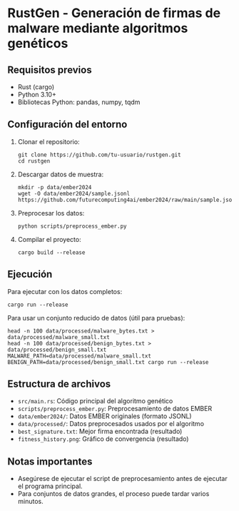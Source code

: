# RustGen - Generación de firmas de malware mediante algoritmos genéticos

## Requisitos previos
- Rust (cargo)
- Python 3.10+
- Bibliotecas Python: pandas, numpy, tqdm

## Configuración del entorno
1. Clonar el repositorio:
   ```
   git clone https://github.com/tu-usuario/rustgen.git
   cd rustgen
   ```

2. Descargar datos de muestra:
   ```
   mkdir -p data/ember2024
   wget -O data/ember2024/sample.jsonl https://github.com/futurecomputing4ai/ember2024/raw/main/sample.jsonl
   ```

3. Preprocesar los datos:
   ```
   python scripts/preprocess_ember.py
   ```

4. Compilar el proyecto:
   ```
   cargo build --release
   ```

## Ejecución
Para ejecutar con los datos completos:
```
cargo run --release
```

Para usar un conjunto reducido de datos (útil para pruebas):
```
head -n 100 data/processed/malware_bytes.txt > data/processed/malware_small.txt
head -n 100 data/processed/benign_bytes.txt > data/processed/benign_small.txt
MALWARE_PATH=data/processed/malware_small.txt BENIGN_PATH=data/processed/benign_small.txt cargo run --release
```

## Estructura de archivos
- `src/main.rs`: Código principal del algoritmo genético
- `scripts/preprocess_ember.py`: Preprocesamiento de datos EMBER
- `data/ember2024/`: Datos EMBER originales (formato JSONL)
- `data/processed/`: Datos preprocesados usados por el algoritmo
- `best_signature.txt`: Mejor firma encontrada (resultado)
- `fitness_history.png`: Gráfico de convergencia (resultado)

## Notas importantes
- Asegúrese de ejecutar el script de preprocesamiento antes de ejecutar el programa principal.
- Para conjuntos de datos grandes, el proceso puede tardar varios minutos.

